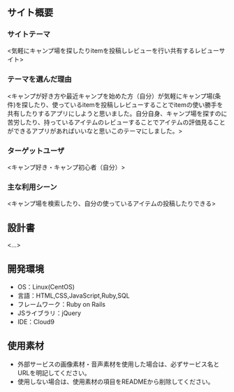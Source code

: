 # <TheCamp>

## サイト概要
### サイトテーマ
<気軽にキャンプ場を探したりitemを投稿しレビューを行い共有するレビューサイト>

### テーマを選んだ理由
<キャンプが好き方や最近キャンプを始めた方（自分）が気軽にキャンプ場(条件)を探したり、使っているitemを投稿しレビューすることでitemの使い勝手を共有したりするアプリにしようと思いました。自分自身、キャンプ場を探すのに苦労したり、持っているアイテムのレビューすることでアイテムの評価見ることができるアプリがあればいいなと思いこのテーマにしました。>

### ターゲットユーザ
<キャンプ好き・キャンプ初心者（自分）>

### 主な利用シーン
<キャンプ場を検索したり、自分の使っているアイテムの投稿したりできる>

## 設計書
<...>

## 開発環境
- OS：Linux(CentOS)
- 言語：HTML,CSS,JavaScript,Ruby,SQL
- フレームワーク：Ruby on Rails
- JSライブラリ：jQuery
- IDE：Cloud9

## 使用素材
- 外部サービスの画像素材・音声素材を使用した場合は、必ずサービス名とURLを明記してください。
- 使用しない場合は、使用素材の項目をREADMEから削除してください。

